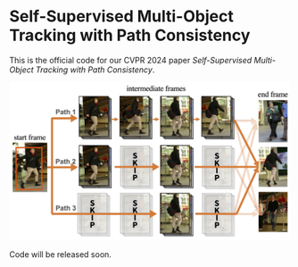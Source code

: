 # Self-Supervised Multi-Object Tracking with Path Consistency
This is the official code for our CVPR 2024 paper *Self-Supervised Multi-Object Tracking with Path Consistency*.

![image](assets/teaser.jpg)

Code will be released soon.

